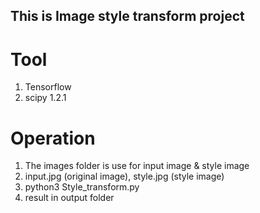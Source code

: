 ## This is Image style transform project

# Tool

1. Tensorflow
2. scipy 1.2.1

# Operation

1. The images folder is use for input image & style image
2. input.jpg (original image), style.jpg (style image)
3. python3 Style_transform.py
4. result in output folder


